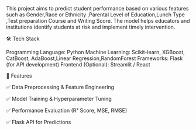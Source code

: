 This project aims to predict student performance based on various features such as Gender,Race or Ethnicity ,Parental Level of Education,Lunch Type 
,Test preparation Course and Writing Score. The model helps educators and institutions identify students at risk and implement timely intervention.

🛠️ Tech Stack

Programming Language: Python
Machine Learning: Scikit-learn, XGBoost, CatBoost, AdaBoost,Linear Regression,RandomForest
Frameworks: Flask (for API development)
Frontend (Optional): Streamlit / React


🚀 Features

✅ Data Preprocessing & Feature Engineering

✅ Model Training & Hyperparameter Tuning

✅ Performance Evaluation (R² Score, MSE, RMSE)

✅ Flask API for Predictions

